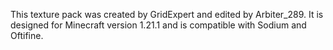 This texture pack was created by GridExpert and edited by Arbiter_289.
It is designed for Minecraft version 1.21.1 and is compatible with Sodium and Oftifine.

